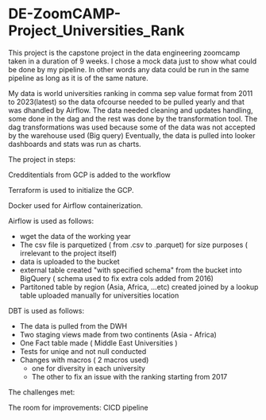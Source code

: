 # DE-ZoomCAMP-Project_Universities_Rank

This project is the capstone project in the data engineering zoomcamp taken in a duration of 9 weeks.
I chose a mock data just to show what could be done by my pipeline. In other words any data could be run in the same pipeline as long as it is of the same nature.

My data is world universities ranking in comma sep value format from 2011 to 2023(latest)
so the data ofcourse needed to be pulled yearly and that was dhandled by Airflow.
The data needed cleaning and updates handling, some done in the dag and the rest was done by the transformation tool.
The dag transformations was used because some of the data was not accepted by the warehouse used (Big query)
Eventually, the data is pulled into looker dashboards and stats was run as charts.

The project in steps:

Credditentials from GCP is added to the workflow

Terraform is used to initialize the GCP.

Docker used for Airflow containerization.

Airflow is used as follows:
  - wget the data of the working year
  - The csv file is parquetized ( from .csv to .parquet) for size purposes ( irrelevant to the project itself)
  - data is uploaded to the bucket
  - external table created "with specified schema" from the bucket into BigQuery ( schema used to fix extra cols added from 2016)
  - Partitoned table by region (Asia, Africa, ...etc) created joined by a lookup table uploaded manually for universities location

DBT is used as follows:
  - The data is pulled from the DWH
  - Two staging views made from two continents (Asia - Africa)
  - One Fact table made ( Middle East Universities )
  - Tests for uniqe and not null conducted
  - Changes with macros ( 2 macros used)
     - one for diversity in each university 
     - The other to fix an issue with the ranking starting from 2017
     
The challenges met:

The room for improvements:
CICD pipeline
